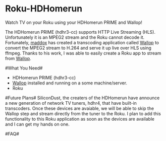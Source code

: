 Roku-HDHomerun
==============

Watch TV on your Roku using your HDHomerun PRIME and Wallop!

The HDHomerun PRIME (hdhr3-cc) supports HTTP Live Streaming (HLS).  Unfortunately it is an MPEG2 stream and the Roku cannot decode it.  Fortunately, [maddox](https://github.com/maddox) has created a transcoding application called [Wallop](https://github.com/maddox/wallop) to convert the MPEG2 stream to H.264 and serve it up live over HLS using ffmpeg.  Thanks to his work, I was able to easily create a Roku app to stream from [Wallop](https://github.com/maddox/wallop).

#What You Need#
 * HDHomerun PRIME (hdhr3-cc)
 * [Wallop](https://github.com/maddox/wallop) installed and running on a some machine/server.
 * Roku

#Future Plans#
SiliconDust, the creaters of the HDHomerun have announce a new generation of network TV tuners, hdhr4, that have built-in transcoders.  Once these devices are avaiable, we will be able to skip the Wallop step and stream directly from the tuner to the Roku.  I plan to add this functionality to this Roku application as soon as the devices are available and I can get my hands on one.

#FAQ#